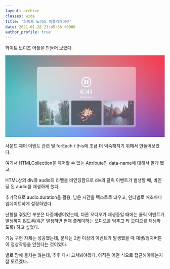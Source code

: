 ```yaml
---
layout: archive
classes: wide
title: "화이트 노이즈 어플리케이션"
date: 2021-01-28 23:45:36 +0900
author_profile: true
---
```


화이트 노이즈 어플을 만들어 보았다.

![meditation](../assets/images/meditation.png)

사운드 제어 이벤트 관련 및 forEach / this에 조금 더 익숙해지기 위해서 만들어보았다.

여기서 HTMLCollection을 제어할 수 있는 Attribute인 data-name에 대해서 알게 됐고,

HTML상의 div와 audio의 라벨을 바인딩함으로 div의 클릭 이벤트가 발생할 때, 바인딩 된 audio를 재생하게 했다.

추가적으로 audio.duration을 활용, 남은 시간을 텍스트로 띄우고, 인터벌로 매초마다 업데이트하게 설정하였다.

난항을 겪었던 부분은 다중재생이었는데, 다른 오디오가 재생중일 때에는 클릭 이벤트가 발생하지 않도록(혹은 발생하면 현재 플레이하는 오디오를 멈추고 타 오디오를 재생하도록) 하고 싶었다.

기능 구현 자체는 성공했는데, 문제는 2번 이상의 이벤트가 발생했을 때 재생/정지버튼이 정상작동을 안한다는 것이었다.

별로 맘에 들지는 않는데, 추후 다시 고쳐봐야겠다. 아직은 어떤 식으로 접근해야하는지 잘 모르겠다.